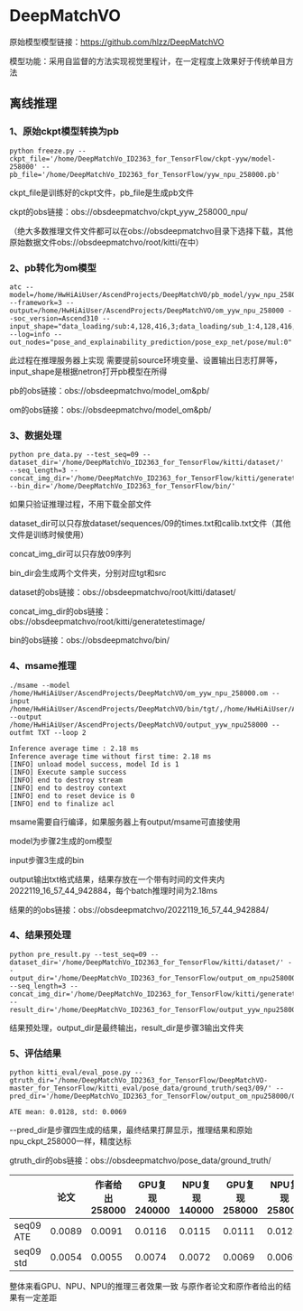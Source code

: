 # DeepMatchVO

原始模型模型链接：https://github.com/hlzz/DeepMatchVO

模型功能：采用自监督的方法实现视觉里程计，在一定程度上效果好于传统单目方法

## 离线推理

### 1、原始ckpt模型转换为pb

```
python freeze.py --ckpt_file='/home/DeepMatchVo_ID2363_for_TensorFlow/ckpt-yyw/model-258000' --pb_file='/home/DeepMatchVo_ID2363_for_TensorFlow/yyw_npu_258000.pb'
```
ckpt_file是训练好的ckpt文件，pb_file是生成pb文件

ckpt的obs链接：obs://obsdeepmatchvo/ckpt_yyw_258000_npu/

（绝大多数推理文件文件都可以在obs://obsdeepmatchvo目录下选择下载，其他原始数据文件obs://obsdeepmatchvo/root/kitti/在中）

### 2、pb转化为om模型

```
atc --model=/home/HwHiAiUser/AscendProjects/DeepMatchVO/pb_model/yyw_npu_258000.pb --framework=3 --output=/home/HwHiAiUser/AscendProjects/DeepMatchVO/om_yyw_npu_258000 --soc_version=Ascend310 --input_shape="data_loading/sub:4,128,416,3;data_loading/sub_1:4,128,416,6" --log=info --out_nodes="pose_and_explainability_prediction/pose_exp_net/pose/mul:0"
```
此过程在推理服务器上实现 需要提前source环境变量、设置输出日志打屏等，input_shape是根据netron打开pb模型在所得

pb的obs链接：obs://obsdeepmatchvo/model_om&pb/

om的obs链接：obs://obsdeepmatchvo/model_om&pb/


### 3、数据处理

```
python pre_data.py --test_seq=09 --dataset_dir='/home/DeepMatchVo_ID2363_for_TensorFlow/kitti/dataset/'   --seq_length=3 --concat_img_dir='/home/DeepMatchVo_ID2363_for_TensorFlow/kitti/generatetestimage' --bin_dir='/home/DeepMatchVo_ID2363_for_TensorFlow/bin/'
```
如果只验证推理过程，不用下载全部文件

dataset_dir可以只存放dataset/sequences/09的times.txt和calib.txt文件（其他文件是训练时候使用）

concat_img_dir可以只存放09序列

bin_dir会生成两个文件夹，分别对应tgt和src

dataset的obs链接：obs://obsdeepmatchvo/root/kitti/dataset/

concat_img_dir的obs链接：obs://obsdeepmatchvo/root/kitti/generatetestimage/

bin的obs链接：obs://obsdeepmatchvo/bin/

### 4、msame推理

```
./msame --model /home/HwHiAiUser/AscendProjects/DeepMatchVO/om_yyw_npu_258000.om --input /home/HwHiAiUser/AscendProjects/DeepMatchVO/bin/tgt/,/home/HwHiAiUser/AscendProjects/DeepMatchVO/bin/src/ --output /home/HwHiAiUser/AscendProjects/DeepMatchVO/output_yyw_npu258000 --outfmt TXT --loop 2
```

```
Inference average time : 2.18 ms
Inference average time without first time: 2.18 ms
[INFO] unload model success, model Id is 1
[INFO] Execute sample success
[INFO] end to destroy stream
[INFO] end to destroy context
[INFO] end to reset device is 0
[INFO] end to finalize acl
```

msame需要自行编译，如果服务器上有output/msame可直接使用

model为步骤2生成的om模型

input步骤3生成的bin

output输出txt格式结果，结果存放在一个带有时间的文件夹内2022119_16_57_44_942884，每个batch推理时间为2.18ms

结果的的obs链接：obs://obsdeepmatchvo/2022119_16_57_44_942884/

### 4、结果预处理

```
python pre_result.py --test_seq=09 --dataset_dir='/home/DeepMatchVo_ID2363_for_TensorFlow/kitti/dataset/' --output_dir='/home/DeepMatchVo_ID2363_for_TensorFlow/output_om_npu258000/09/'  --seq_length=3 --concat_img_dir='/home/DeepMatchVo_ID2363_for_TensorFlow/kitti/generatetestimage' --result_dir='/home/DeepMatchVo_ID2363_for_TensorFlow/output_yyw_npu258000/2022119_16_57_44_942884/' 
```
结果预处理，output_dir是最终输出，result_dir是步骤3输出文件夹

### 5、评估结果

```
python kitti_eval/eval_pose.py --gtruth_dir='/home/DeepMatchVo_ID2363_for_TensorFlow/DeepMatchVO-master_for_TensorFlow/kitti_eval/pose_data/ground_truth/seq3/09/' --pred_dir='/home/DeepMatchVo_ID2363_for_TensorFlow/output_om_npu258000/09/'
```

```
ATE mean: 0.0128, std: 0.0069
```

--pred_dir是步骤四生成的结果，最终结果打屏显示，推理结果和原始npu_ckpt_258000一样，精度达标

gtruth_dir的obs链接：obs://obsdeepmatchvo/pose_data/ground_truth/


|   | 论文  |  作者给出258000 |  GPU复现240000  |  NPU复现140000 |  GPU复现258000 | NPU复现258000  |  推理模型npu258000 |
|---|---|---|---|---|---|---|---|
| seq09 ATE  | 0.0089  |0.0091   |0.0116   |0.0115   |0.0111   |0.0128   | 0.0128  |
| seq09 std  | 0.0054  |0.0055   |0.0074   |0.0072   |0.0069   |0.0069   | 0.0069  |

整体来看GPU、NPU、NPU的推理三者效果一致 与原作者论文和原作者给出的结果有一定差距

